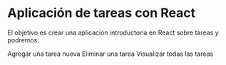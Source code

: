 # Aplicación de tareas con React

El objetivo es crear una aplicación introductoria en React sobre tareas y podremos:

Agregar una tarea nueva
Eliminar una tarea
Visualizar todas las tareas